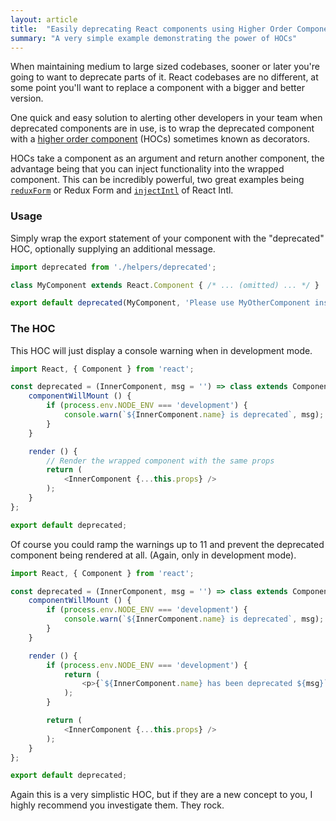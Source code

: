 ```yaml
---
layout: article
title:  "Easily deprecating React components using Higher Order Components (HOCs)"
summary: "A very simple example demonstrating the power of HOCs"
---
```

When maintaining medium to large sized codebases, sooner or later you're going to want to deprecate parts of it. React codebases are no different, at some point you'll want to replace a component with a bigger and better version.

One quick and easy solution to alerting other developers in your team when deprecated components are in use, is to wrap the deprecated component with a [higher order component](https://egghead.io/lessons/react-react-fundamentals-higher-order-components-replaces-mixins) (HOCs) sometimes known as decorators.

HOCs take a component as an argument and return another component, the advantage being that you can inject functionality into the wrapped component. This can be incredibly powerful, two great examples being [`reduxForm`](http://redux-form.com/5.3.1/#/api/reduxForm) or Redux Form and [`injectIntl`](https://github.com/yahoo/react-intl/wiki/API#injection-api) of React Intl.

### Usage

Simply wrap the export statement of your component with the "deprecated" HOC, optionally supplying an additional message.

```js
import deprecated from './helpers/deprecated';

class MyComponent extends React.Component { /* ... (omitted) ... */ }

export default deprecated(MyComponent, 'Please use MyOtherComponent instead');
```

### The HOC

This HOC will just display a console warning when in development mode.

```js
import React, { Component } from 'react';

const deprecated = (InnerComponent, msg = '') => class extends Component {
    componentWillMount () {
        if (process.env.NODE_ENV === 'development') {
            console.warn(`${InnerComponent.name} is deprecated`, msg);
        }
    }

    render () {
        // Render the wrapped component with the same props
        return (
            <InnerComponent {...this.props} />
        );
    }
};

export default deprecated;
```

Of course you could ramp the warnings up to 11 and prevent the deprecated component being rendered at all. (Again, only in development mode).

```js
import React, { Component } from 'react';

const deprecated = (InnerComponent, msg = '') => class extends Component {
    componentWillMount () {
        if (process.env.NODE_ENV === 'development') {
            console.warn(`${InnerComponent.name} is deprecated`, msg);
        }
    }

    render () {
        if (process.env.NODE_ENV === 'development') {
            return (
                <p>{`${InnerComponent.name} has been deprecated ${msg}`}</p>
            );
        }

        return (
            <InnerComponent {...this.props} />
        );
    }
};

export default deprecated;
```

Again this is a very simplistic HOC, but if they are a new concept to you, I highly recommend you investigate them. They rock.
